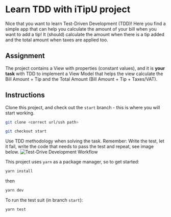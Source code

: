 # Learn TDD with iTipU project

Nice that you want to learn Test-Driven Development (TDD)! Here you find a simple app that can help you calculate the amount of your bill when you want to add a tip! It (should) calculate the amount when there is a tip added and the total amount when taxes are applied too. 

## Assignment
The project contains a View with properties (constant values), and it is **your task** with TDD to implement a View Model that helps the view calculate the Bill Amount + Tip and the Total Amount (Bill Amount + Tip + Taxes/VAT). 

## Instructions

Clone this project, and check out the `start` branch - this is where you will start working.

```bash
git clone <correct url/ssh path>

git checkout start
```

Use TDD methodology when solving the task. Remember: Write the test, let it fail, write the code that needs to pass the test and repeat, see image below.
![Test-Drive Development Workflow](https://www.xeridia.co.uk/sites/default/files/contenidos/blog/test-driven-development.png)

This project uses `yarn` as a package manager, so to get started:

```bash
yarn install
```

then

```bash
yarn dev
```

To run the test suit (in branch `start`):
```bash
yarn test
```
